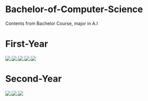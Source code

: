 # Bachelor-of-Computer-Science
Contents from Bachelor Course, major in A.I
# First-Year
<!-- Upload box for bachelor units-->
<a href="https://github.com/ngohainnam/COS10004-Computer-Systems">
  <img align="center" src="https://github-readme-stats.vercel.app/api/pin/?username=ngohainnam&repo=COS10004-Computer-Systems&theme=cobalt" />
</a>

<a href="https://github.com/ngohainnam/COS20007-Object-Oriented-Programming">
  <img align="center" src="https://github-readme-stats.vercel.app/api/pin/?username=ngohainnam&repo=COS20007-Object-Oriented-Programming&theme=dracula" />
</a>  

<a href="https://github.com/ngohainnam/TNE60006-Networks-and-Switching">
  <img align="center" src="https://github-readme-stats.vercel.app/api/pin/?username=ngohainnam&repo=TNE60006-Networks-and-Switching&theme=radical" />
</a>  

<a href="https://github.com/ngohainnam/COS20019-Cloud-Computing-Architecture">
  <img align="center" src="https://github-readme-stats.vercel.app/api/pin/?username=ngohainnam&repo=COS20019-Cloud-Computing-Architecture&theme=merko" />
</a>

<a href="https://github.com/ngohainnam/OOP-Program-Game-Alien-Blaster">
  <img align="center" src="https://github-readme-stats.vercel.app/api/pin/?username=ngohainnam&repo=OOP-Program-Game-Alien-Blaster&theme=gruvbox" />
</a>

# Second-Year
<a href="https://github.com/ngohainnam/COS30019-Introduction-to-Artificial-Intelligence">
  <img align="center" src="https://github-readme-stats.vercel.app/api/pin/?username=ngohainnam&repo=COS30019-Introduction-to-Artificial-Intelligence&theme=onedark" />
</a>

<a href="https://github.com/ngohainnam/COS20031-Computing-Technology-Design-Project">
  <img align="center" src="https://github-readme-stats.vercel.app/api/pin/?username=ngohainnam&repo=COS20031-Computing-Technology-Design-Project&theme=cobalt" />
</a>

<a href="https://github.com/ngohainnam/SWE30003-Software-Architectures-and-Design">
  <img align="center" src="https://github-readme-stats.vercel.app/api/pin/?username=ngohainnam&repo=SWE30003-Software-Architectures-and-Design&theme=synthwave" />
</a>



